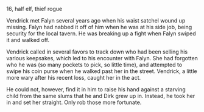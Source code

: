 16, half elf, thief rogue

Vendrick met Falyn several years ago when his waist satchel wound up missing. Falyn had nabbed it off of him when he was at his side job, being security for the local tavern. He was breaking up a fight when Falyn swiped it and walked off.

Vendrick called in several favors to track down who had been selling his various keepsakes, which led to his encounter with Falyn. She had forgotten who he was (so many pockets to pick, so little time), and attempted to swipe his coin purse when he walked past her in the street. Vendrick, a little more wary after his recent loss, caught her in the act.

He could not, however, find it in him to raise his hand against a starving child from the same slums that he and Dirk grew up in. Instead, he took her in and set her straight. Only rob those more fortunate.

